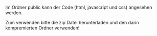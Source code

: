 Im Ordner public kann der Code (html, javascript und css) angesehen werden.

Zum verwenden bitte die zip Datei herunterladen und den darin kompremierten Ordner verwenden!
